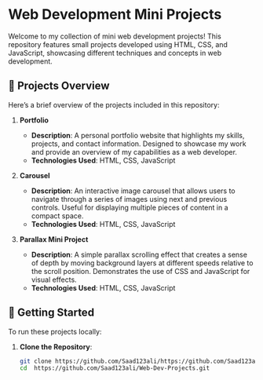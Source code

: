# Web Development Mini Projects

Welcome to my collection of mini web development projects! This repository features small projects developed using HTML, CSS, and JavaScript, showcasing different techniques and concepts in web development.

## 📁 Projects Overview

Here’s a brief overview of the projects included in this repository:

1. **Portfolio**
   - **Description**: A personal portfolio website that highlights my skills, projects, and contact information. Designed to showcase my work and provide an overview of my capabilities as a web developer.
   - **Technologies Used**: HTML, CSS, JavaScript

2. **Carousel**
   - **Description**: An interactive image carousel that allows users to navigate through a series of images using next and previous controls. Useful for displaying multiple pieces of content in a compact space.
   - **Technologies Used**: HTML, CSS, JavaScript

3. **Parallax Mini Project**
   - **Description**: A simple parallax scrolling effect that creates a sense of depth by moving background layers at different speeds relative to the scroll position. Demonstrates the use of CSS and JavaScript for visual effects.
   - **Technologies Used**: HTML, CSS, JavaScript

## 🚀 Getting Started

To run these projects locally:

1. **Clone the Repository**:
   ```bash
   git clone https://github.com/Saad123ali/https://github.com/Saad123ali/Web-Dev-Projects.git
   cd  https://github.com/Saad123ali/Web-Dev-Projects.git
